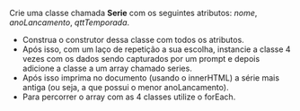 Crie uma classe chamada **Serie** com os seguintes atributos: _nome_, _anoLancamento_, _qttTemporada_.

- Construa o construtor dessa classe com todos os atributos.
- Após isso, com um laço de repetição a sua escolha, instancie a classe 4 vezes com os dados sendo capturados por um prompt e depois adicione a classe a um array chamado series.
- Após isso imprima no documento (usando o innerHTML) a série mais antiga (ou seja, a que possui o menor anoLancamento).
- Para percorrer o array com as 4 classes utilize o forEach.
